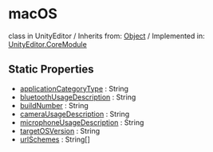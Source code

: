 # macOS
class in UnityEditor
 / Inherits from: <a href="https://docs.unity3d.com/6000.0/Documentation/ScriptReference/Object.html">Object</a> / Implemented in: <a href="https://docs.unity3d.com/6000.0/Documentation/ScriptReference/UnityEditor.CoreModule.html">UnityEditor.CoreModule</a>
## Static Properties
- <a href="https://docs.unity3d.com/6000.0/Documentation/ScriptReference/macOS-applicationCategoryType.html">applicationCategoryType</a> : String
- <a href="https://docs.unity3d.com/6000.0/Documentation/ScriptReference/macOS-bluetoothUsageDescription.html">bluetoothUsageDescription</a> : String
- <a href="https://docs.unity3d.com/6000.0/Documentation/ScriptReference/macOS-buildNumber.html">buildNumber</a> : String
- <a href="https://docs.unity3d.com/6000.0/Documentation/ScriptReference/macOS-cameraUsageDescription.html">cameraUsageDescription</a> : String
- <a href="https://docs.unity3d.com/6000.0/Documentation/ScriptReference/macOS-microphoneUsageDescription.html">microphoneUsageDescription</a> : String
- <a href="https://docs.unity3d.com/6000.0/Documentation/ScriptReference/macOS-targetOSVersion.html">targetOSVersion</a> : String
- <a href="https://docs.unity3d.com/6000.0/Documentation/ScriptReference/macOS-urlSchemes.html">urlSchemes</a> : String[]

